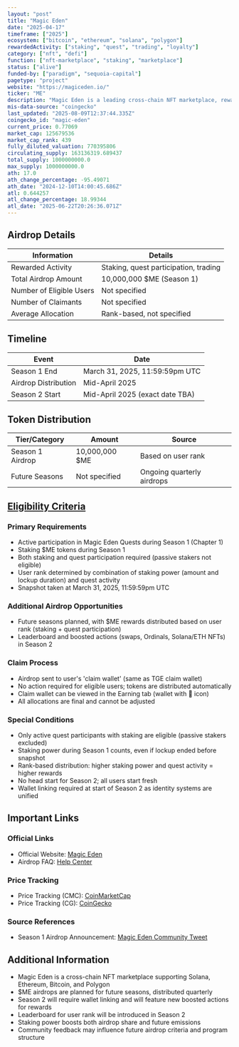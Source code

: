 ```yaml
---
layout: "post"
title: "Magic Eden"
date: "2025-04-17"
timeframe: ["2025"]
ecosystem: ["bitcoin", "ethereum", "solana", "polygon"]
rewardedActivity: ["staking", "quest", "trading", "loyalty"]
category: ["nft", "defi"]
function: ["nft-marketplace", "staking", "marketplace"]
status: ["alive"]
funded-by: ["paradigm", "sequoia-capital"]
pagetype: "project"
website: "https://magiceden.io/"
ticker: "ME"
description: "Magic Eden is a leading cross-chain NFT marketplace, rewarding active users with $ME tokens for staking and quest participation."
mis-data-source: "coingecko"
last_updated: "2025-08-09T12:37:44.335Z"
coingecko_id: "magic-eden"
current_price: 0.77069
market_cap: 125679536
market_cap_rank: 439
fully_diluted_valuation: 770395806
circulating_supply: 163136319.689437
total_supply: 1000000000.0
max_supply: 1000000000.0
ath: 17.0
ath_change_percentage: -95.49071
ath_date: "2024-12-10T14:00:45.686Z"
atl: 0.644257
atl_change_percentage: 18.99344
atl_date: "2025-06-22T20:26:36.071Z"
---
```


## Airdrop Details

| Information              | Details                                                     |
| ------------------------ | ----------------------------------------------------------- |
| Rewarded Activity        | Staking, quest participation, trading                       |
| Total Airdrop Amount     | 10,000,000 $ME (Season 1)                                   |
| Number of Eligible Users | Not specified                                               |
| Number of Claimants      | Not specified                                               |
| Average Allocation       | Rank-based, not specified                                   |

## Timeline

| Event               | Date                                           |
| ------------------- | ---------------------------------------------- |
| Season 1 End        | March 31, 2025, 11:59:59pm UTC                 |
| Airdrop Distribution| Mid-April 2025                                 |
| Season 2 Start      | Mid-April 2025 (exact date TBA)                |

## Token Distribution

| Tier/Category      | Amount                                   | Source                    |
| ------------------ | ---------------------------------------- | ------------------------- |
| Season 1 Airdrop   | 10,000,000 $ME                           | Based on user rank        |
| Future Seasons     | Not specified                             | Ongoing quarterly airdrops|

## [Eligibility Criteria](https://help.magiceden.io/en/articles/10953399-me-airdrop-faq-season-1-quests)

### Primary Requirements

- Active participation in Magic Eden Quests during Season 1 (Chapter 1)
- Staking $ME tokens during Season 1
- Both staking and quest participation required (passive stakers not eligible)
- User rank determined by combination of staking power (amount and lockup duration) and quest activity
- Snapshot taken at March 31, 2025, 11:59:59pm UTC

### Additional Airdrop Opportunities

- Future seasons planned, with $ME rewards distributed based on user rank (staking + quest participation)
- Leaderboard and boosted actions (swaps, Ordinals, Solana/ETH NFTs) in Season 2

### Claim Process

- Airdrop sent to user's 'claim wallet' (same as TGE claim wallet)
- No action required for eligible users; tokens are distributed automatically
- Claim wallet can be viewed in the Earning tab (wallet with 🔗 icon)
- All allocations are final and cannot be adjusted

### Special Conditions

- Only active quest participants with staking are eligible (passive stakers excluded)
- Staking power during Season 1 counts, even if lockup ended before snapshot
- Rank-based distribution: higher staking power and quest activity = higher rewards
- No head start for Season 2; all users start fresh
- Wallet linking required at start of Season 2 as identity systems are unified

## Important Links

### Official Links

- Official Website: [Magic Eden](https://magiceden.io/)
- Airdrop FAQ: [Help Center](https://help.magiceden.io/en/articles/10953399-me-airdrop-faq-season-1-quests)

### Price Tracking

- Price Tracking (CMC): [CoinMarketCap](https://coinmarketcap.com/currencies/magiceden/)
- Price Tracking (CG): [CoinGecko](https://www.coingecko.com/en/coins/magic-eden)

### Source References

- Season 1 Airdrop Announcement: [Magic Eden Community Tweet](https://x.com/MagicEdenComm/status/1912935273509330969)

## Additional Information

- Magic Eden is a cross-chain NFT marketplace supporting Solana, Ethereum, Bitcoin, and Polygon
- $ME airdrops are planned for future seasons, distributed quarterly
- Season 2 will require wallet linking and will feature new boosted actions for rewards
- Leaderboard for user rank will be introduced in Season 2
- Staking power boosts both airdrop share and future emissions
- Community feedback may influence future airdrop criteria and program structure
